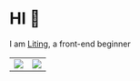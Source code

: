 # HI 🥳

I am [Liting](https://www.liting.ink/), a front-end beginner

<table>
  <tbody align="center">
    <tr>
      <td width="50%" style="border:none;">
        <img src="https://github-readme-stats.vercel.app/api?username=liting-yes&count_private=true&show_icons=true&theme=calm" />
      </td>
      <td width="50%"style="border:none;">
        <img src="https://github-readme-stats.vercel.app/api/top-langs/?username=liting-yes&theme=calm&layout=compact" />
      </td>
    </tr>
  </tbody>
</table>

